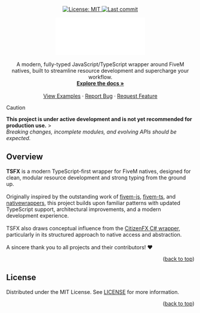 <a id="readme-top"></a>

<p align="center">
    <a href="https://github.com/lynexer/tsfx/blob/main/LICENSE">
        <img src="https://img.shields.io/badge/License-MIT-blue.svg?style=flat" alt="License: MIT">
    </a>
    <a href="https://github.com/nativewrappers/nativewrappers/commits/master">
        <img src="https://img.shields.io/github/last-commit/lynexer/tsfx
        " alt="Last commit">
    </a>
</p>

<div align="center">
  <a href="https://github.com/lynexer/tsfx">
    <img src="images/logo.svg" alt="Logo" width="240" height="100">
  </a>

  <p align="center">
    A modern, fully-typed JavaScript/TypeScript wrapper around FiveM natives, built to streamline resource development and supercharge your workflow.
    <br />
    <a href="https://tsfx.dev">
        <strong>Explore the docs »</strong>
    </a>
    <br />
    <br />
    <a href="https://github.com/lynexer/repo_name">View Examples</a>
    &middot;
    <a href="https://github.com/lynexer/tsfx/issues/new?labels=bug">Report Bug</a>
    &middot;
    <a href="https://github.com/lynexer/tsfx/issues/new?labels=enhancement">Request Feature</a>
  </p>
</div>

> [!CAUTION]
> **This project is under active development and is not yet recommended for production use.** > <br />
> _Breaking changes, incomplete modules, and evolving APIs should be expected._

## Overview

<p>
  <strong>TSFX</strong> is a modern TypeScript-first wrapper for FiveM natives,  
  designed for clean, modular resource development and strong typing from the ground up.
  <br><br>
  Originally inspired by the outstanding work of 
  <a href="https://github.com/d0p3t/fivem-js">fivem-js</a>, <a href="https://github.com/Purpose-Dev/fivem-ts">fivem-ts</a>, and <a href="https://github.com/nativewrappers/nativewrappers">nativewrappers</a>, this project builds upon familiar patterns with updated TypeScript support, architectural improvements, and a modern development experience.
  <br><br>
  TSFX also draws conceptual influence from the 
  <a href="https://github.com/citizenfx/fivem/tree/master/code/client/clrcore/External">CitizenFX C# wrapper</a>,
  particularly in its structured approach to native access and abstraction.
  <br><br>
  A sincere thank you to all projects and their contributors! ❤️
</p>

<p align="right">(<a href="#readme-top">back to top</a>)</p>

## License

Distributed under the MIT License. See [LICENSE](./LICENSE) for more information.

<p align="right">(<a href="#readme-top">back to top</a>)</p>
